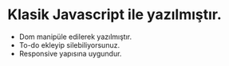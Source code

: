 # Klasik Javascript ile yazılmıştır.
- Dom manipüle edilerek yazılmıştır.
- To-do ekleyip silebiliyorsunuz.
- Responsive yapısına uygundur.
